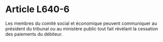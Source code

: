 # Article L640-6

Les membres du comité social et économique peuvent communiquer au président du tribunal ou au ministère public tout fait révélant la cessation des paiements du débiteur.
